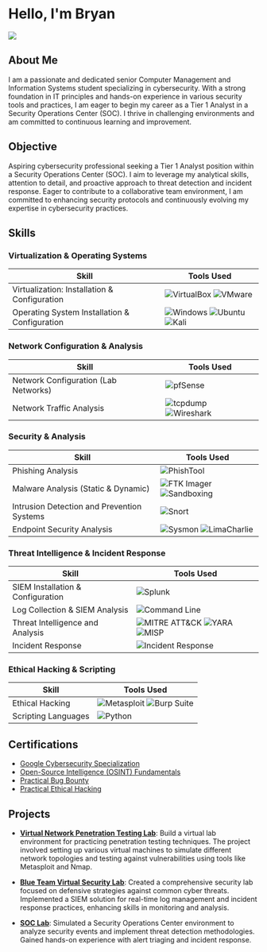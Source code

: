 # Hello, I'm Bryan
<a href="https://www.linkedin.com/in/bryan-vega-714246261/"><img src="https://img.shields.io/badge/-LinkedIn-0072b1?&style=for-the-badge&logo=linkedin&logoColor=white" /></a>

## About Me
I am a passionate and dedicated senior Computer Management and Information Systems student specializing in cybersecurity. With a strong foundation in IT principles and hands-on experience in various security tools and practices, I am eager to begin my career as a Tier 1 Analyst in a Security Operations Center (SOC). I thrive in challenging environments and am committed to continuous learning and improvement.


## Objective
Aspiring cybersecurity professional seeking a Tier 1 Analyst position within a Security Operations Center (SOC). I aim to leverage my analytical skills, attention to detail, and proactive approach to threat detection and incident response. Eager to contribute to a collaborative team environment, I am committed to enhancing security protocols and continuously evolving my expertise in cybersecurity practices.


## Skills

### Virtualization & Operating Systems
| **Skill**                                     | **Tools Used**                            |
|-----------------------------------------------|-------------------------------------------|
| Virtualization: Installation & Configuration  | ![VirtualBox](https://img.shields.io/badge/VirtualBox-4c4d51?style=flat&logo=virtualbox&logoColor=white) ![VMware](https://img.shields.io/badge/VMware-61b0e4?style=flat&logo=vmware&logoColor=white) |
| Operating System Installation & Configuration | ![Windows](https://img.shields.io/badge/Windows-Compatible-blue) ![Ubuntu](https://img.shields.io/badge/Ubuntu-E95420?style=flat&logo=ubuntu&logoColor=white) ![Kali](https://img.shields.io/badge/Kali-557C94?style=flat&logo=kali-linux&logoColor=white) |

### Network Configuration & Analysis
| **Skill**                                     | **Tools Used**                            |
|-----------------------------------------------|-------------------------------------------|
| Network Configuration (Lab Networks)          | ![pfSense](https://img.shields.io/badge/pfSense-7D9B6D?style=flat&logo=pfsense&logoColor=white) |
| Network Traffic Analysis                      | ![tcpdump](https://img.shields.io/badge/tcpdump-6E7BFF?style=flat&logo=wireshark&logoColor=white) ![Wireshark](https://img.shields.io/badge/Wireshark-3C4D9B?style=flat&logo=wireshark&logoColor=white) |

### Security & Analysis
| **Skill**                                     | **Tools Used**                            |
|-----------------------------------------------|-------------------------------------------|
| Phishing Analysis                             | ![PhishTool](https://img.shields.io/badge/PhishTool-FF6F00?style=flat&logo=phish&logoColor=white) |
| Malware Analysis (Static & Dynamic)           | ![FTK Imager](https://img.shields.io/badge/FTK_Imager-ED8100?style=flat&logo=ftk&logoColor=white) ![Sandboxing](https://img.shields.io/badge/Sandboxing-005F00?style=flat&logo=sandbox&logoColor=white) |
| Intrusion Detection and Prevention Systems    | ![Snort](https://img.shields.io/badge/Snort-FFC0CB?style=flat&logo=snort&logoColor=white) |
| Endpoint Security Analysis                    | ![Sysmon](https://img.shields.io/badge/Sysmon-003F87?style=flat&logo=microsoft&logoColor=white) ![LimaCharlie](https://img.shields.io/badge/LimaCharlie-FFA500?style=flat&logo=lima-charlie&logoColor=white) |

### Threat Intelligence & Incident Response
| **Skill**                                     | **Tools Used**                            |
|-----------------------------------------------|-------------------------------------------|
| SIEM Installation & Configuration             | ![Splunk](https://img.shields.io/badge/Splunk-005F79?style=flat&logo=splunk&logoColor=white) |
| Log Collection & SIEM Analysis                | ![Command Line](https://img.shields.io/badge/CLI-000000?style=flat&logo=gnu-bash&logoColor=white) |
| Threat Intelligence and Analysis              | ![MITRE ATT&CK](https://img.shields.io/badge/MITRE_ATT%26CK-0D7F21?style=flat&logo=mitre&logoColor=white) ![YARA](https://img.shields.io/badge/YARA-F05C28?style=flat&logo=yara&logoColor=white) ![MISP](https://img.shields.io/badge/MISP-FF7D00?style=flat&logo=misp&logoColor=white) |
| Incident Response                             | ![Incident Response](https://img.shields.io/badge/Incident_Response-FF0000?style=flat&logo=alert&logoColor=white) |

### Ethical Hacking & Scripting
| **Skill**                                     | **Tools Used**                            |
|-----------------------------------------------|-------------------------------------------|
| Ethical Hacking                               | ![Metasploit](https://img.shields.io/badge/Metasploit-000000?style=flat&logo=metasploit&logoColor=white) ![Burp Suite](https://img.shields.io/badge/Burp_Suite-FF6600?style=flat&logo=burp-suite&logoColor=white) |
| Scripting Languages                           | ![Python](https://img.shields.io/badge/Python-3776AB?style=flat&logo=python&logoColor=white) |


## Certifications
- <a href="https://github.com/A9u3ybaCyb3r/Certifications/blob/main/README.md">Google Cybersecurity Specialization</a>
- <a href="https://github.com/A9u3ybaCyb3r/Certifications/blob/main/README.md">Open-Source Intelligence (OSINT) Fundamentals</a>
- <a href="https://github.com/A9u3ybaCyb3r/Certifications/blob/main/README.md">Practical Bug Bounty</a>
- <a href="https://github.com/A9u3ybaCyb3r/Certifications/blob/main/README.md">Practical Ethical Hacking</a>

## Projects

- **[Virtual Network Penetration Testing Lab](https://github.com/A9u3ybaCyb3r/Virtual-Network-Penetration-Testing-Lab)**: 
  Build a virtual lab environment for practicing penetration testing techniques. The project involved setting up various virtual machines to simulate different network topologies and testing against vulnerabilities using tools like Metasploit and Nmap. 

- **[Blue Team Virtual Security Lab](https://github.com/A9u3ybaCyb3r/Blue-Team-Virtual-Security-Lab)**: 
  Created a comprehensive security lab focused on defensive strategies against common cyber threats. Implemented a SIEM solution for real-time log management and incident response practices, enhancing skills in monitoring and analysis.

- **[SOC Lab](https://github.com/A9u3ybaCyb3r/SOC-Lab/blob/main/README.md)**: 
  Simulated a Security Operations Center environment to analyze security events and implement threat detection methodologies. Gained hands-on experience with alert triaging and incident response.

